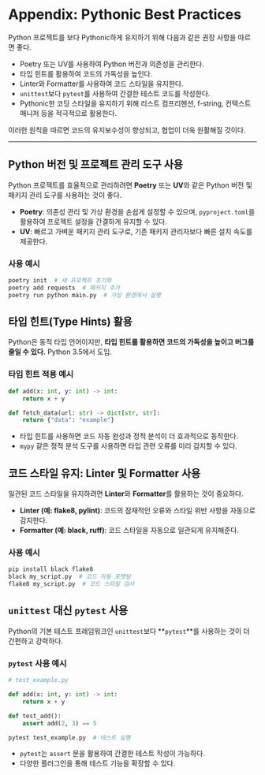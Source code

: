 # **Appendix: Pythonic Best Practices**

Python 프로젝트를 보다 Pythonic하게 유지하기 위해 다음과 같은 권장 사항을 따르면 좋다.

- Poetry 또는 UV를 사용하여 Python 버전과 의존성을 관리한다.
- 타입 힌트를 활용하여 코드의 가독성을 높인다.
- Linter와 Formatter를 사용하여 코드 스타일을 유지한다.
- `unittest`보다 `pytest`를 사용하여 간결한 테스트 코드를 작성한다.
- Pythonic한 코딩 스타일을 유지하기 위해 리스트 컴프리헨션, f-string, 컨텍스트 매니저 등을 적극적으로 활용한다.

이러한 원칙을 따르면 코드의 유지보수성이 향상되고, 협업이 더욱 원활해질 것이다.

---

## **Python 버전 및 프로젝트 관리 도구 사용**

Python 프로젝트를 효율적으로 관리하려면 **Poetry** 또는 **UV**와 같은 Python 버전 및 패키지 관리 도구를 사용하는 것이 좋다.

- **Poetry**: 의존성 관리 및 가상 환경을 손쉽게 설정할 수 있으며, `pyproject.toml`을 활용하여 프로젝트 설정을 간결하게 유지할 수 있다.
- **UV**: 빠르고 가벼운 패키지 관리 도구로, 기존 패키지 관리자보다 빠른 설치 속도를 제공한다.

### 사용 예시
```bash
poetry init  # 새 프로젝트 초기화
poetry add requests  # 패키지 추가
poetry run python main.py  # 가상 환경에서 실행
```

## **타입 힌트(Type Hints) 활용**

Python은 동적 타입 언어이지만, **타입 힌트를 활용하면 코드의 가독성을 높이고 버그를 줄일 수 있다.**
Python 3.5에서 도입.

### 타입 힌트 적용 예시
```python
def add(x: int, y: int) -> int:
    return x + y

def fetch_data(url: str) -> dict[str, str]:
    return {"data": "example"}
```

- 타입 힌트를 사용하면 코드 자동 완성과 정적 분석이 더 효과적으로 동작한다.
- `mypy` 같은 정적 분석 도구를 사용하면 타입 관련 오류를 미리 감지할 수 있다.

## **코드 스타일 유지: Linter 및 Formatter 사용**

일관된 코드 스타일을 유지하려면 **Linter**와 **Formatter**를 활용하는 것이 중요하다.

- **Linter (예: flake8, pylint)**: 코드의 잠재적인 오류와 스타일 위반 사항을 자동으로 감지한다.
- **Formatter (예: black, ruff)**: 코드 스타일을 자동으로 일관되게 유지해준다.

### 사용 예시
```bash
pip install black flake8
black my_script.py  # 코드 자동 포맷팅
flake8 my_script.py  # 코드 스타일 검사
```

## **`unittest` 대신 `pytest` 사용**

Python의 기본 테스트 프레임워크인 `unittest`보다 **`pytest`**를 사용하는 것이 더 간편하고 강력하다.

### `pytest` 사용 예시
```python
# test_example.py

def add(x: int, y: int) -> int:
    return x + y

def test_add():
    assert add(2, 3) == 5
```
```bash
pytest test_example.py  # 테스트 실행
```

- `pytest`는 `assert` 문을 활용하여 간결한 테스트 작성이 가능하다.
- 다양한 플러그인을 통해 테스트 기능을 확장할 수 있다.
